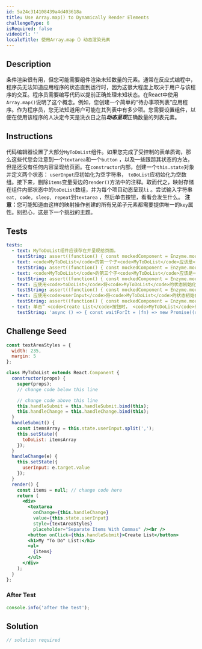 ```yaml
---
id: 5a24c314108439a4d403618a
title: Use Array.map() to Dynamically Render Elements
challengeType: 6
isRequired: false
videoUrl: ''
localeTitle: 使用Array.map（）动态渲染元素
---
```


## Description
<section id="description">条件渲染很有用，但您可能需要组件渲染未知数量的元素。通常在反应式编程中，程序员无法知道应用程序的状态直到运行时，因为这很大程度上取决于用户与该程序的交互。程序员需要编写代码以提前正确处理未知状态。在React中使用<code>Array.map()</code>说明了这个概念。例如，您创建一个简单的“待办事项列表”应用程序。作为程序员，您无法知道用户可能在其列表中有多少项。您需要设置组件，以便在使用该程序的人决定今天是洗衣日之前<em><strong>动态呈现</strong></em>正确数量的列表元素。 </section>

## Instructions
<section id="instructions">代码编辑器设置了大部分<code>MyToDoList</code>组件。如果您完成了受控制的表单质询，那么这些代您会注意到一个<code>textarea</code>和一个<code>button</code> ，以及一些跟踪其状态的方法，但是还没有任何内容呈现给页面。在<code>constructor</code>内部，创建一个<code>this.state</code>对象并定义两个状态： <code>userInput</code>应初始化为空字符串， <code>toDoList</code>应初始化为空数组。接下来，删除<code>items</code>变量旁边的<code>render()</code>方法中的注释。取而代之，映射存储在组件内部状态中的<code>toDoList</code>数组，并为每个项目动态呈现<code>li</code> 。尝试输入字符串<code>eat, code, sleep, repeat</code>到<code>textarea</code> ，然后单击按钮，看看会发生什么。 <strong>注意：</strong>您可能知道由这样的映射操作创建的所有兄弟子元素都需要提供唯一的<code>key</code>属性。别担心，这是下一个挑战的主题。 </section>

## Tests
<section id='tests'>

```yml
tests:
  - text: MyToDoList组件应该存在并呈现给页面。
    testString: assert((function() { const mockedComponent = Enzyme.mount(React.createElement(MyToDoList)); return mockedComponent.find('MyToDoList').length === 1; })(), 'The MyToDoList component should exist and render to the page.');
  - text: <code>MyToDoList</code>的第一个子<code>MyToDoList</code>应该是<code>textarea</code>元素。
    testString: assert((function() { const mockedComponent = Enzyme.mount(React.createElement(MyToDoList)); return mockedComponent.find('MyToDoList').children().childAt(0).type() === 'textarea'; })(), 'The first child of <code>MyToDoList</code> should be a <code>textarea</code> element.');
  - text: <code>MyToDoList</code>的第三个子<code>MyToDoList</code>应该是一个<code>button</code>元素。
    testString: assert((function() { const mockedComponent = Enzyme.mount(React.createElement(MyToDoList)); return mockedComponent.find('MyToDoList').children().childAt(2).type() === 'button'; })(), 'The third child of <code>MyToDoList</code> should be a <code>button</code> element.');
  - text: 应使用<code>toDoList</code>将<code>MyToDoList</code>的状态初始化为空数组。
    testString: assert((function() { const mockedComponent = Enzyme.mount(React.createElement(MyToDoList)); const initialState = mockedComponent.state(); return Array.isArray(initialState.toDoList) === true && initialState.toDoList.length === 0; })(), 'The state of <code>MyToDoList</code> should be initialized with <code>toDoList</code> as an empty array.');
  - text: 应使用<code>userInput</code>将<code>MyToDoList</code>的状态初始化为空字符串。
    testString: assert((function() { const mockedComponent = Enzyme.mount(React.createElement(MyToDoList)); const initialState = mockedComponent.state(); return typeof initialState.userInput === 'string' && initialState.userInput.length === 0; })(), 'The state of <code>MyToDoList</code> should be initialized with <code>userInput</code> as an empty string.');
  - text: 单击“ <code>Create List</code>按钮时， <code>MyToDoList</code>组件应动态返回无序列表，该列表包含输入到<code>textarea</code>元素中的逗号分隔列表的每个项目的列表项元素。
    testString: 'async () => { const waitForIt = (fn) => new Promise((resolve, reject) => setTimeout(() => resolve(fn()), 100)); const mockedComponent = Enzyme.mount(React.createElement(MyToDoList)); const simulateChange = (el, value) => el.simulate(''change'', {target: {value}}); const state_1 = () => { return waitForIt(() => mockedComponent.find(''ul'').find(''li''))}; const setInput = () => { return waitForIt(() => simulateChange(mockedComponent.find(''textarea''), "testA, testB, testC"))}; const click = () => { return waitForIt(() => mockedComponent.find(''button'').simulate(''click''))}; const state_2 = () => { return waitForIt(() => { const nodes = mockedComponent.find(''ul'').find(''li''); return { nodes, text: nodes.reduce((t, n) => t + n.text(), '''') }; })}; const setInput_2 = () => { return waitForIt(() => simulateChange(mockedComponent.find(''textarea''), "t1, t2, t3, t4, t5, t6"))}; const click_1 = () => { return waitForIt(() => mockedComponent.find(''button'').simulate(''click''))}; const state_3 = () => { return waitForIt(() => { const nodes = mockedComponent.find(''ul'').find(''li''); return { nodes, text: nodes.reduce((t, n) => t + n.text(), '''') }; })}; const awaited_state_1 = await state_1(); const awaited_setInput = await setInput(); const awaited_click = await click(); const awaited_state_2 = await state_2(); const awaited_setInput_2 = await setInput_2(); const awaited_click_1 = await click_1(); const awaited_state_3 = await state_3(); assert(awaited_state_1.length === 0 && awaited_state_2.nodes.length === 3 && awaited_state_3.nodes.length === 6 && awaited_state_2.text === ''testA testB testC'' && awaited_state_3.text === ''t1 t2 t3 t4 t5 t6'', ''When the <code>Create List</code> button is clicked, the <code>MyToDoList</code> component should dynamically return an unordered list that contains a list item element for every item of a comma-separated list entered into the <code>textarea</code> element.''); }; '

```

</section>

## Challenge Seed
<section id='challengeSeed'>

<div id='jsx-seed'>

```jsx
const textAreaStyles = {
  width: 235,
  margin: 5
};

class MyToDoList extends React.Component {
  constructor(props) {
    super(props);
    // change code below this line

    // change code above this line
    this.handleSubmit = this.handleSubmit.bind(this);
    this.handleChange = this.handleChange.bind(this);
  }
  handleSubmit() {
    const itemsArray = this.state.userInput.split(',');
    this.setState({
      toDoList: itemsArray
    });
  }
  handleChange(e) {
    this.setState({
      userInput: e.target.value
    });
  }
  render() {
    const items = null; // change code here
    return (
      <div>
        <textarea
          onChange={this.handleChange}
          value={this.state.userInput}
          style={textAreaStyles}
          placeholder="Separate Items With Commas" /><br />
        <button onClick={this.handleSubmit}>Create List</button>
        <h1>My "To Do" List:</h1>
        <ul>
          {items}
        </ul>
      </div>
    );
  }
};

```

</div>


### After Test
<div id='jsx-teardown'>

```js
console.info('after the test');
```

</div>

</section>

## Solution
<section id='solution'>

```js
// solution required
```
</section>
